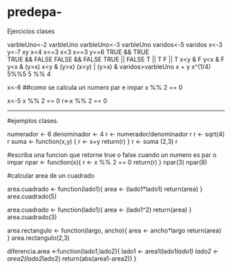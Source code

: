 # predepa-
Ejercicios clases 

varbleUno<-2
varbleUno
varbleUno<-3
varbleUno
varidos<-5
varidos
x<-3
y<-7
x<y 
x>y
x<4
x<=3
x<3
x==3
y==6
TRUE && TRUE  
TRUE && FALSE
FALSE && FALSE
TRUE || FALSE
T || T 
F || T
x<y & F
y<x & F
y<x & (y>x)
x<y & (y>x)
(x<y) | (y>x) & varidos>varbleUno
x + y 
x^(1/4)
5%%5
5 %% 4

x<-6
##como se calcula un numero par e impar 
x %% 2 == 0

x<-5 
x %% 2 == 0 
r<-x %% 2 == 0

__________________________________

#ejemplos clases.

numerador <- 6
denominador <- 4
r <- numerador/denominador
r
r <- sqrt(4)
r
suma <- function(x,y) {
  r <- x+y
  return(r)
}
r <- suma (2,3)
r

#escriba una funcion que retorne true o false cuando un numero es par o impar 
npar <- function(x){
  r <-  x %% 2 == 0
  return(r)
}
npar(3)
npar(8)

#calcular area de un cuadrado 

area.cuadrado <- function(lado1){
  area <- (lado1*lado1)
  return(area)
}
area.cuadrado(5)

area.cuadrado <- function(lado1){
  area <- (lado1^2)
  return(area)
}
area.cuadrado(3)

area.rectangulo <- function(largo, ancho){
  area <- ancho*largo
  return(area)
}
area.rectangulo(2,3)

diferencia.area <-function(lado1,lado2){
lado1 <- area1(lado1*lado1)
lado2 <- area2(lado2*lado2)
return(abs(area1-area2))
}